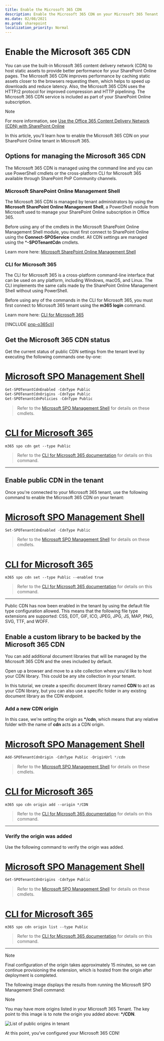 ```yaml
---
title: Enable the Microsoft 365 CDN
description: Enable the Microsoft 365 CDN on your Microsoft 365 Tenant
ms.date: 02/08/2021
ms.prod: sharepoint
localization_priority: Normal
---
```

# Enable the Microsoft 365 CDN

You can use the built-in Microsoft 365 content delivery network (CDN) to host static assets to provide better performance for your SharePoint Online pages. The Microsoft 365 CDN improves performance by caching static assets closer to the browsers requesting them, which helps to speed up downloads and reduce latency. Also, the Microsoft 365 CDN uses the HTTP/2 protocol for improved compression and HTTP pipelining. The Microsoft 365 CDN service is included as part of your SharePoint Online subscription.

> [!NOTE]
> For more information, see [Use the Office 365 Content Delivery Network (CDN) with SharePoint Online](/office365/enterprise/use-office-365-cdn-with-spo)

In this article, you'll learn how to enable the Microsoft 365 CDN on your SharePoint Online tenant in Microsoft 365.

## Options for managing the Microsoft 365 CDN

The Microsoft 365 CDN is managed using the command line and you can use PowerShell cmdlets or the cross-platform CLI for Microsoft 365 available through SharePoint PnP Community channels.

### Microsoft SharePoint Online Management Shell

The Microsoft 365 CDN is managed by tenant administrators by using the **Microsoft SharePoint Online Management Shell**, a PowerShell module from Microsoft used to manage your SharePoint Online subscription in Office 365.

Before using any of the cmdlets in the Microsoft SharePoint Online Management Shell module, you must first connect to SharePoint Online using the **Connect-SPOService** cmdlet. All CDN settings are managed using the ***-SPOTenantCdn** cmdlets.

Learn more here: [Microsoft SharePoint Online Management Shell](https://technet.microsoft.com/library/fp161372.aspx)

### CLI for Microsoft 365

The CLI for Microsoft 365 is a cross-platform command-line interface that can be used on any platform, including Windows, macOS, and Linux. The CLI implements the same calls made by the SharePoint Online Management Shell without using PowerShell.

Before using any of the commands in the CLI for Microsoft 365, you must first connect to Microsoft 365 tenant using the **m365 login** command.

Learn more here: [CLI for Microsoft 365](https://pnp.github.io/cli-microsoft365?utm_source=msft_docs&utm_medium=page&utm_campaign=Use+SharePoint+Online+tenant+properties)

[!INCLUDE [pnp-o365cli](../../includes/snippets/open-source/pnp-o365cli.md)]

## Get the Microsoft 365 CDN status

Get the current status of public CDN settings from the tenant level by executing the following commands one-by-one:

# [Microsoft SPO Management Shell](#tab/msposh)

```powershell
Get-SPOTenantCdnEnabled -CdnType Public
Get-SPOTenantCdnOrigins -CdnType Public
Get-SPOTenantCdnPolicies -CdnType Public
```

> Refer to the [Microsoft SPO Management Shell](/powershell/module/sharepoint-online) for details on these cmdlets.

# [CLI for Microsoft 365](#tab/o365cli)

```console
m365 spo cdn get --type Public
```

> Refer to the [CLI for Microsoft 365 documentation](https://pnp.github.io/cli-microsoft365/cmd/spo/cdn/cdn-get/?utm_source=msft_docs&utm_medium=page&utm_campaign=Enable+the+Microsoft+365+CDN) for details on this command.

---

## Enable public CDN in the tenant

Once you're connected to your Microsoft 365 tenant, use the following command to enable the Microsoft 365 CDN on your tenant:

# [Microsoft SPO Management Shell](#tab/msposh)

```powershell
Set-SPOTenantCdnEnabled -CdnType Public
```

> Refer to the [Microsoft SPO Management Shell](/powershell/module/sharepoint-online) for details on these cmdlets.

# [CLI for Microsoft 365](#tab/o365cli)

```console
m365 spo cdn set --type Public --enabled true
```

> Refer to the [CLI for Microsoft 365 documentation](https://pnp.github.io/cli-microsoft365/cmd/spo/cdn/cdn-set/?utm_source=msft_docs&utm_medium=page&utm_campaign=Enable+the+Microsoft+365+CDN) for details on this command.

---

Public CDN has now been enabled in the tenant by using the default file type configuration allowed. This means that the following file type extensions are supported: CSS, EOT, GIF, ICO, JPEG, JPG, JS, MAP, PNG, SVG, TTF, and WOFF.

## Enable a custom library to be backed by the Microsoft 365 CDN

You can add additional document libraries that will be managed by the Microsoft 365 CDN and the ones included by default.

Open up a browser and move to a site collection where you'd like to host your CDN library. This could be any site collection in your tenant.

In this tutorial, we create a specific document library named **CDN** to act as your CDN library, but you can also use a specific folder in any existing document library as the CDN endpoint.

### Add a new CDN origin

In this case, we're setting the origin as **\*/cdn**, which means that any relative folder with the name of **cdn** acts as a CDN origin.

# [Microsoft SPO Management Shell](#tab/msposh)

```powershell
Add-SPOTenantCdnOrigin -CdnType Public -OriginUrl */cdn
```

> Refer to the [Microsoft SPO Management Shell](/powershell/module/sharepoint-online) for details on these cmdlets.

# [CLI for Microsoft 365](#tab/o365cli)

```console
m365 spo cdn origin add --origin */CDN
```

> Refer to the [CLI for Microsoft 365 documentation](https://pnp.github.io/cli-microsoft365/cmd/spo/cdn/cdn-origin-add/?utm_source=msft_docs&utm_medium=page&utm_campaign=Enable+the+Microsoft+365+CDN) for details on this command.

---

### Verify the origin was added

Use the following command to verify the origin was added.

# [Microsoft SPO Management Shell](#tab/msposh)

```powershell
Get-SPOTenantCdnOrigins -CdnType Public
```

> Refer to the [Microsoft SPO Management Shell](/powershell/module/sharepoint-online) for details on these cmdlets.

# [CLI for Microsoft 365](#tab/o365cli)

```console
m365 spo cdn origin list --type Public
```

> Refer to the [CLI for Microsoft 365 documentation](https://pnp.github.io/cli-microsoft365/cmd/spo/cdn/cdn-get/?utm_source=msft_docs&utm_medium=page&utm_campaign=Enable+the+Microsoft+365+CDN) for details on this command.

---

> [!NOTE]
> Final configuration of the origin takes approximately 15 minutes, so we can continue provisioning the extension, which is hosted from the origin after deployment is completed.

The following image displays the results from running the Microsoft SPO Management Shell command:

> [!NOTE]
> You may have more origins listed in your Microsoft 365 Tenant. The key point to this image is to note the origin you added above: **\*/CDN**.

![List of public origins in tenant](../images/ext-app-cdn-origins-pending.png)

At this point, you've configured your Microsoft 365 CDN!
